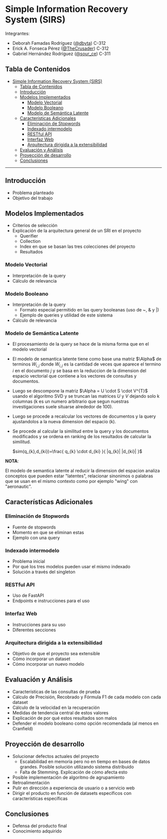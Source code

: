 # Simple Information Recovery System (SIRS)

Integrantes:

* Deborah Famadas Rodríguez ([@dbyta](https://t.me/dbyta))  C-312
* Erick A. Fonseca Pérez ([@TheCrusader](https://t.me/TheCrusader))     C-312
* Gabriel Hernández Rodríguez ([@sour_ce](https://t.me/sour_ce))  C-311

## Tabla de Contenidos

- [Simple Information Recovery System (SIRS)](#simple-information-recovery-system-sirs)
  - [Tabla de Contenidos](#tabla-de-contenidos)
  - [Introducción](#introducción)
  - [Modelos Implementados](#modelos-implementados)
    - [Modelo Vectorial](#modelo-vectorial)
    - [Modelo Booleano](#modelo-booleano)
    - [Modelo de Semántica Latente](#modelo-de-semántica-latente)
  - [Características Adicionales](#características-adicionales)
    - [Eliminación de Stopwords](#eliminación-de-stopwords)
    - [Indexado intermodelo](#indexado-intermodelo)
    - [RESTful API](#restful-api)
    - [Interfaz Web](#interfaz-web)
    - [Arquitectura dirigida a la extensibilidad](#arquitectura-dirigida-a-la-extensibilidad)
  - [Evaluación y Análisis](#evaluación-y-análisis)
  - [Proyección de desarrollo](#proyección-de-desarrollo)
  - [Conclusiones](#conclusiones)

---

## Introducción

+ Problema planteado
+ Objetivo del trabajo

## Modelos Implementados

+ Criterios de selección
+ Explicación de la arquitectura general de un SRI en el proyecto
  + Querifier
  + Collection
  + Index en que se basan las tres colecciones del proyecto
  + Resultados

### Modelo Vectorial

+ Interpretación de la query
+ Cálculo de relevancia

### Modelo Booleano

+ Interpretación de la query
    + Formato especial permitido en las query booleanas (uso de ~, & y |)
    + Ejemplo de queries y utilidad de este sistema
+ Cálculo de relevancia

### Modelo de Semántica Latente

+ El procesamiento de la query se hace de la misma forma que en el modelo vectorial
+ El modelo de semantica latente tiene como base una matriz $\Alpha$ de terminos $W_{i,j}$ donde $W_{i,j}$ es la cantidad de veces que aparece el termino $i$ en el documento $j$ y  se basa en la reduccion de la dimension del espacio vectorial que contiene a los vectores de consultas y documentos.
+ Luego se descompone la matriz $\Alpha = U \cdot S \cdot V^{T}$ usando el algoritmo SVD y se truncan las matrices $U$ y $V$ dejando solo k columnas (k es un numero arbitrario que segun nuestras investigaciones suele situarse alrededor de 100).
+ Luego se procede a recalcular los vectores de documentos y la query ajustandolos a la nueva dimension del espacio (k).
+ Se procede al calcular la similitud entre la query y los documentos modificados y se ordena en ranking de los resultados de calcular la similitud. 

  $sim(q_{k},d_{ki})=\frac{ q_{k} \cdot d_{ki} }{ |q_{k}| |d_{ki}| }$ 

**NOTA**:

El modelo de semantica latente al reducir la dimension del espacion analiza conceptos que pueden estar "latentes", relacionar sinonimos o palabras que se usan en el mismo contexto como por ejemplo "wing" con "aeronautic". 


## Características Adicionales

### Eliminación de Stopwords

+ Fuente de stopwords
+ Momento en que se eliminan estas
+ Ejemplo con una query

### Indexado intermodelo

+ Problema inicial
+ Por qué los tres modelos pueden usar el mismo indexado
+ Solución a través del singleton

### RESTful API

+ Uso de FastAPI
+ Endpoints e instrucciones para el uso

### Interfaz Web

+ Instrucciones para su uso
+ Diferentes secciones

### Arquitectura dirigida a la extensibilidad

+ Objetivo de que el proyecto sea extensible
+ Cómo incorporar un dataset
+ Cómo incorporar un nuevo modelo

## Evaluación y Análisis

+ Características de las consultas de prueba
+ Cálculo de Precisión, Recobrado y Fórmula F1 de cada modelo con cada dataset
+ Cálculo de la velocidad en la recuperación
+ Medidas de tendencia central de estos valores
+ Explicación de por qué estos resultados son malos
+ Defender el modelo booleano como opción recomendada (al menos en Cranfield)

## Proyección de desarrollo

+ Solucionar defectos actuales del proyecto
    + Escalabilidad en memoria pero no en tiempo en bases de datos grandes. Posible solución utilizando sistema distribuido
    + Falta de Stemming. Explicación de cómo afecta esto
+ Posible implementación de algoritmo de agrupamiento
+ Retroalimentación
+ Pulir en dirección a experiencia de usuario o a servicio web
+ Dirigir el producto en función de datasets específicos con características específicas

## Conclusiones

+ Defensa del producto final
+ Conocimiento adquirido